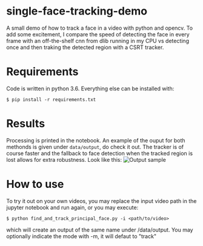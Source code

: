 # single-face-tracking-demo
A small demo of how to track a face in a video with python and opencv.
To add some excitement, I compare the speed of detecting the face in
every frame with an off-the-shelf cnn from dlib running in my CPU vs
detecting once and then traking the detected region with a CSRT tracker.

# Requirements
Code is written in python 3.6. Everything else can be installed with:
```
$ pip install -r requirements.txt
```
# Results
Processing is printed in the notebook. An example of the ouput for both
methonds is given under ``data/output``, do check it out.
The tracker is of course faster and the fallback to face detection when
the tracked region is lost allows for extra robustness. Look like this:
![Output sample](https://github.com/DunaiFuentes/single-face-tracking-demo/blob/master/data/output/track_my_video.gif)

# How to use
To try it out on your own videos, you may replace the input video path
in the jupyter notebook and run again, or you may execute:
```
$ python find_and_track_principal_face.py -i <path/to/video>
```
which will create an output of the same name under /data/output.
You may optionally indicate the mode with -m, it will defaut to "track"